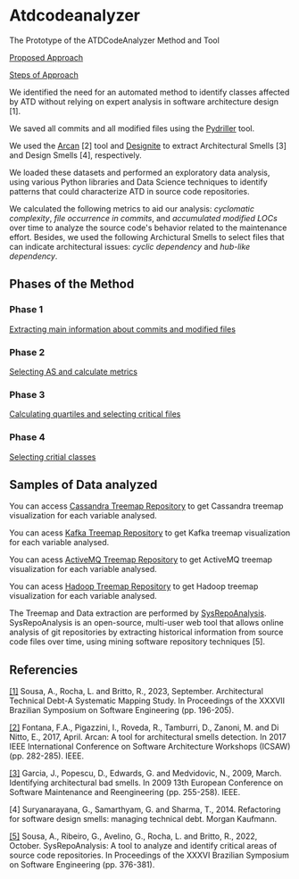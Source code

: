 # Atdcodeanalyzer
The Prototype of the ATDCodeAnalyzer Method and Tool

[Proposed Approach](https://github.com/Technical-Debt-Large-Scale/atdcodeanalyzer/blob/main/docs/diagrams/SummaryofSysRepoAnalysis.png)

[Steps of Approach](https://github.com/Technical-Debt-Large-Scale/atdcodeanalyzer/blob/main/docs/diagrams/AnalysisCassandraRepositoryFlow.png)

We identified the need for an automated method to identify classes affected by ATD without relying on expert analysis in software architecture design [1].

We saved all commits and all modified files using the [Pydriller](https://github.com/ishepard/pydriller) tool.

We used the [Arcan](https://essere.disco.unimib.it/wiki/arcan/#:~:text=Arcan%20is%20a%20Java%20software,are%20less%20stable%20than%20itself.) [2] tool and [Designite](https://www.designite-tools.com/) to extract Architectural Smells [3] and Design Smells [4], respectively. 

We loaded these datasets and performed an exploratory data analysis, using various Python libraries and Data Science techniques to identify patterns that could characterize ATD in source code repositories.

We calculated the following metrics to aid our analysis: *cyclomatic complexity*, *file occurrence in commits*, and *accumulated modified LOCs* over time to analyze the source code's behavior related to the maintenance effort. Besides, we used the following Archictural Smells to select files that can indicate architectural issues: *cyclic dependency* and *hub-like dependency*.

## Phases of the Method

### Phase 1

[Extracting main information about commits and modified files](https://github.com/Technical-Debt-Large-Scale/atdcodeanalyzer/blob/main/docs/diagrams/p1.png)

### Phase 2

[Selecting AS and calculate metrics](https://github.com/Technical-Debt-Large-Scale/atdcodeanalyzer/blob/main/docs/diagrams/p2.png)

### Phase 3

[Calculating quartiles and selecting critical files](https://github.com/Technical-Debt-Large-Scale/atdcodeanalyzer/blob/main/docs/diagrams/p3.png)

### Phase 4

[Selecting critial classes](https://github.com/Technical-Debt-Large-Scale/atdcodeanalyzer/blob/main/docs/diagrams/p4.png)

## Samples of Data analyzed

You can access [Cassandra Treemap Repository](https://giselesousar.github.io/cassandra-treemap/) to get Cassandra treemap visualization for each variable analysed.

You can acess [Kafka Treemap Repository](https://armandossrecife.github.io/kafka-treemap/) to get Kafka treemap visualization for each variable analysed.

You can acess [ActiveMQ Treemap Repository](https://armandossrecife.github.io/kafka-treemap/) to get ActiveMQ treemap visualization for each variable analysed.

You can acess [Hadoop Treemap Repository](https://armandossrecife.github.io/kafka-treemap/) to get Hadoop treemap visualization for each variable analysed.

The Treemap and Data extraction are performed by [SysRepoAnalysis](https://github.com/Technical-Debt-Large-Scale/sysrepoanalysis). SysRepoAnalysis is an open-source, multi-user web tool that allows online analysis of git repositories by extracting historical information from source code files over time, using mining software repository techniques [5].

## Referencies

[[1]](https://doi.org/10.1145/3613372.3613399) Sousa, A., Rocha, L. and Britto, R., 2023, September. Architectural Technical Debt-A Systematic Mapping Study. In Proceedings of the XXXVII Brazilian Symposium on Software Engineering (pp. 196-205).

[[2]](https://dl.acm.org/doi/abs/10.1145/2851613.2851963) Fontana, F.A., Pigazzini, I., Roveda, R., Tamburri, D., Zanoni, M. and Di Nitto, E., 2017, April. Arcan: A tool for architectural smells detection. In 2017 IEEE International Conference on Software Architecture Workshops (ICSAW) (pp. 282-285). IEEE.

[[3]](https://ieeexplore.ieee.org/abstract/document/4812762) Garcia, J., Popescu, D., Edwards, G. and Medvidovic, N., 2009, March. Identifying architectural bad smells. In 2009 13th European Conference on Software Maintenance and Reengineering (pp. 255-258). IEEE.

[4] Suryanarayana, G., Samarthyam, G. and Sharma, T., 2014. Refactoring for software design smells: managing technical debt. Morgan Kaufmann. 

[[5]](https://dl.acm.org/doi/abs/10.1145/3555228.3555281) Sousa, A., Ribeiro, G., Avelino, G., Rocha, L. and Britto, R., 2022, October. SysRepoAnalysis: A tool to analyze and identify critical areas of source code repositories. In Proceedings of the XXXVI Brazilian Symposium on Software Engineering (pp. 376-381).
